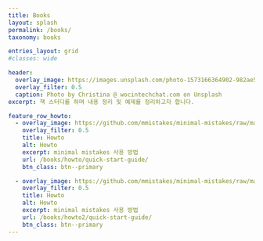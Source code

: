 ```yaml
---
title: Books
layout: splash
permalink: /books/
taxonomy: books

entries_layout: grid
#classes: wide

header:
  overlay_image: https://images.unsplash.com/photo-1573166364902-982ae58a27ae?ixlib=rb-1.2.1&ixid=eyJhcHBfaWQiOjEyMDd9&auto=format&fit=crop&w=1024&q=80
  overlay_filter: 0.5
  caption: Photo by Christina @ wocintechchat.com on Unsplash
excerpt: 책 스터디를 하며 내용 정리 및 예제를 정리하고자 합니다.

feature_row_howto:
  - overlay_image: https://github.com/mmistakes/minimal-mistakes/raw/master/screenshot.png
    overlay_filter: 0.5
    title: Howto
    alt: Howto
    excerpt: minimal mistakes 사용 방법
    url: /books/howto/quick-start-guide/
    btn_class: btn--primary

  - overlay_image: https://github.com/mmistakes/minimal-mistakes/raw/master/screenshot-layouts.png
    overlay_filter: 0.5
    title: Howto
    alt: Howto
    excerpt: minimal mistakes 사용 방법
    url: /books/howto2/quick-start-guide/
    btn_class: btn--primary
---
```


<!-- # 설명서
{% include feature_row.html id="feature_row_howto" %} -->